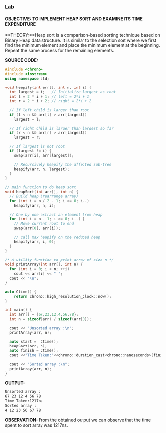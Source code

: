 ### Lab

#### **OBJECTIVE:** TO IMPLEMENT HEAP SORT AND EXAMINE ITS TIME EXPENDITURE

**THEORY:**Heap sort is a comparison-based sorting technique based on Binary Heap data structure. It is similar to the selection sort where we first find the minimum element and place the minimum element at the beginning. Repeat the same process for the remaining elements.

**SOURCE CODE:**

```c++
#include <chrono>
#include <iostream>
using namespace std;

void heapify(int arr[], int n, int i) {
  int largest = i;   // Initialize largest as root
  int l = 2 * i + 1; // left = 2*i + 1
  int r = 2 * i + 2; // right = 2*i + 2

  // If left child is larger than root
  if (l < n && arr[l] > arr[largest])
    largest = l;

  // If right child is larger than largest so far
  if (r < n && arr[r] > arr[largest])
    largest = r;

  // If largest is not root
  if (largest != i) {
    swap(arr[i], arr[largest]);

    // Recursively heapify the affected sub-tree
    heapify(arr, n, largest);
  }
}

// main function to do heap sort
void heapSort(int arr[], int n) {
  // Build heap (rearrange array)
  for (int i = n / 2 - 1; i >= 0; i--)
    heapify(arr, n, i);

  // One by one extract an element from heap
  for (int i = n - 1; i >= 0; i--) {
    // Move current root to end
    swap(arr[0], arr[i]);

    // call max heapify on the reduced heap
    heapify(arr, i, 0);
  }
}

/* A utility function to print array of size n */
void printArray(int arr[], int n) {
  for (int i = 0; i < n; ++i)
    cout << arr[i] << " ";
  cout << "\n";
}

auto Ctime() {
    return chrono::high_resolution_clock::now();
}

int main() {
  int arr[] = {67,23,12,4,56,78};
  int n = sizeof(arr) / sizeof(arr[0]);

  cout << "Unsorted array :\n";
  printArray(arr, n);

  auto start =  Ctime();
  heapSort(arr, n);
  auto finish = Ctime();
  cout <<"Time Taken:"<<chrono::duration_cast<chrono::nanoseconds>(finish - start).count()<< "ns\n";

  cout << "Sorted array :\n";
  printArray(arr, n);
}
```

**OUTPUT:**

```bash
Unsorted array :
67 23 12 4 56 78
Time Taken:1217ns
Sorted array :
4 12 23 56 67 78
```

**OBSERVATION:** From the obtained output we can observe that the time spent to sort array was 1217ns.
